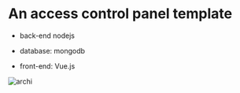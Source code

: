 # An access control panel template



* back-end nodejs

* database: mongodb

* front-end: Vue.js

  

![archi](D:\Node\vue-admin-template-master\pic\archi.png)
